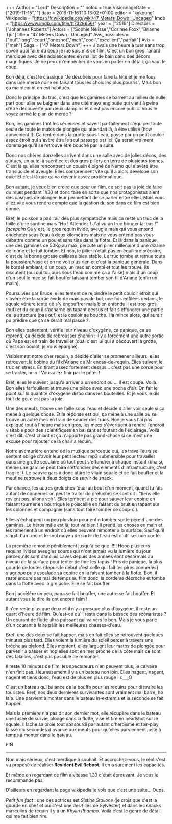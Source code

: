 +++
Author = "Lord"
Description = ""
notoc = true
VisionnageDate = ["2019-11-15",""]
date = 2019-11-16T10:13:02+01:00
editor = "kakoune"
Wikipedia = "https://fr.wikipedia.org/wiki/47_Meters_Down:_Uncaged"
Imdb = "https://www.imdb.com/title/tt7329656/"
year = ["2019"]
Directors = ["Johannes Roberts"]
Actors = ["Sophie Nélisse","Corinne Foxx","Brianne Tju"]
title = "47 Meters Down : Uncaged"
Avis_possibles = ["nul","long","court","oneshot","meh","cool","excellent","parfait"]
Avis = ["meh"] 
Saga = ["47 Meters Down"]
+++
J'avais une heure à tuer sans trop savoir quoi faire du coup je me suis mis ce film.
C'est un bon gros nanard merdique avec des adolescentes en maillot de bain dans des décors magnifiques.
Je ne peux m'empêcher de vous en parler en détail, ça vaut le coup.

Bon déjà, c'est le classique “Je désobéis pour faire la fête et je me fous dans une merde noire en faisant tous les choix les plus pourris”.
Mais bon ça maintenant on est habitués.

Donc le principe du truc, c'est que les gamines se barrent au milieu de nulle part pour aller se baigner dans une cité maya engloutie qui vient à peine d'être découverte par deux clampins et c'est pas encore public.
Vous le voyez arrivé le plan de merde ?

Bon, les gamines font les sérieuses et savent parfaitement s'équiper toute seule de toute le matos de plongée qui attendait là, à être utilisé (how convenient !).
Ça rentre dans la grotte sous l'eau, passe par un petit couloir assez étroit qui s'avère être le seul passage par ici.
Ça serait vraiment dommage qu'il se retrouve être bouché par la suite.

Donc nos chères donzelles arrivent dans une salle avec de jolies décos, des statues, un autel à sacrifice et des gros piliers en terre de plusieurs tonnes.
C'est là qu'elles rencontrent un cousin éloigné de Némo qui s'avère être translucide et aveugle.
Elles comprennent vite qu'il a alors dévelopé son ouïe.
Et c'est là que ça va devenir assez problématique.

Bon autant, je veux bien croire que pour un film, ce soit pas la joie de faire du muet pendant 1h30 et donc faire en sorte que nos protagonistes aient des casques de plongée leur permettant de se parler entre elles.
Mais vous allez vite vous rendre compte que la gestion du son dans ce film est bien conne.

Bref, le poisson a pas l'air des plus sympatoche mais ça reste un truc de la taille d'une sardine mais “Ho ! Attendez ! J'ai vu un truc bouger là-bas !”
*facepalm*
Ça y est, le gros requin livide, aveugle mais qui vous entend chuchoter sous l'eau à deux kilomètres mais ne vous entend pas vous débattre comme un poulet sans tête dans la flotte.
Et là dans la panique, une des gamines de 50Kg au max, percute un pilier millénaire d'une dizaine de tonne et le fait tomber.
Et non, le pilier n'était pas en équilibre précaire, c'est de la bonne grosse caillasse bien stable.
Le truc tombe et remue toute la poussière/vase et on ne voit plus rien et c'est la panique générale.
Dans le bordel ambiant, d'un coup, un mec en combi et tout les trouve, ils discutent (oui oui toujours sous l'eau comme ça à l'aise) mais d'un coup d'un seul le mec se fait bouffer laissant tomber son fil d'Ariane (enfin un malin).

Poursuivies par Bruce, elles tentent de rejoindre le petit couloir étroit qui s'avère être la sortie évidente mais pas de bol, une fois enfilées dedans, le squale vénère tente de s'y engouffrer mais bien entendu il est trop gros (ouf) et du coup il s'acharne en tapant dessus et fait s'effondrer une partie de la structure (pas ouf) et le couloir se bouche.
Ha mince alors, qui aurait pu prédire que ça se serait mal passé ?!

Bon elles patientent, vérifie leur niveau d'oxygène, ça panique, ça se reprend, ça décide de rebrousser chemin : il y a forcément une autre sortie où Papa est en train de travailler (ouai c'est lui qui a découvert la grotte, c'est son boulot, je vous épargne).

Visiblement notre cher requin, a décidé d'aller se promener ailleurs, elles retrouvent la bobine du fil d'Ariane de Mr encas-de-requin.
Elles suivent le truc en stress.
En tirant assez fortement dessus… c'est pas une corde pour se tracter, hein !
Vous allez finir par le péter !

Bref, elles le suivent jusqu'à arriver à un endroit où … il est coupé.
Voilà.
Bon elles farfouillent et trouve une pièce avec une poche d'air.
On fait le point sur la quantité d'oxygène dispo dans les bouteilles.
Et je vous le dis tout de go, c'est pas la joie.

Une des meufs, trouve une faille sous l'eau et décide d'aller voir seule si ça mène à quelque chose.
Et la réponse est oui, ça mène à une salle où se trouve un autre mec en train de souder des trucs.
Bon je vous l'ai pas expliqué tout à l'heure mais en gros, les mecs s'évertuent à rendre l'endroit visitable pour des scientifiques en balisant et foutant de l'éclairage.
Voilà c'est dit, c'est chiant et ça n'apporte pas grand-chose si ce n'est une excuse pour rajouter de la chair à requin.

Notre aventurière entend de la musique parceque oui, les travailleurs se sentent obligé d'avoir leur petit lecteur mp3 submersible pour travailler dans une grotte séculaire où tout peut s'effondrer à chaque instant (bha si, même une gamine peut faire s'effondrer des éléments d'infrastructure, c'est fragile !).
Le pauvre gars a donc attiré le vilain squale et se fait bouffer et la meuf se retrouve à deux doigts de servir de snack.

Par chance, les autres greluches (ouai au bout d'un moment, quand tu fais autant de conneries on peut te traiter de greluche) se sont dit : “tiens elle revient pas, allons voir”.
Elles tombent à pic pour sauver leur copine en faisant tourner en bourrique le poiscaille en faisant du bruit en tapant sur les colonnes et compagnie (sans tout faire tomber ce coup-ci).

Elles s'échappent un peu plus loin pour enfin tomber sur le père d'une des gamines.
Le héros mâle est là, tout va bien !
Il prend les choses en main et les ramènent à un endroit où elles peuvent remonter à la surface.
Sauf qu'il s'agit d'un trou et le seul moyen de sortir de l'eau est d'utiliser une corde.

La première remonte péniblement jusqu'à ce que !!!!!
Hooo plusieurs requins livides aveugles sourds qui n'ont jamais vu la lumière du jour parcequ'ils sont dans les caves depuis des années sont désormais au niveau de la surface pour tenter de finir les tapas !
Pris de panique, la plus gourde de toutes (depuis le début c'est celle qui fait les pires conneries) s'agrippe puis escalade sa copine en la faisant tomber à la flotte.
Bon, il reste encore pas mal de temps au film donc, la corde se décroche et tombe dans la flotte avec la greluche.
Elle se fait bouffer.

Bon j'accèlère un peu, papa se fait bouffer, une autre se fait bouffer.
Et autant vous le dire ils ont encore faim !

Il n'en reste plus que deux et il n'y a presque plus d'oxygène, il reste un quart d'heure de film.
Qu'est-ce qu'il reste dans la besace des scénaristes ?
Un courant de flotte ultra puissant qui va vers le bon.
Mais je vous parle d'un courant à faire pâlir les meilleures chasses-d'eau.

Bref, une des deux se fait happer, mais en fait elles se retrouvent quelques minutes plus tard.
Elles voient la lumière du soleil percer à travers une brèche au plafond.
Elles montent, elles larguent leur matos de plongée pour parvenir à passer et hop elles sont en mer proche de la côte mais ce sont des falaises, c'est pas possible de remonter.

Il reste 10 minutes de film, les spectateurs n'en peuvent plus, le calvaire n'en finit pas.
Heureusement il y a un bateau non loin.
Elles nagent, nagent, nagent et tiens donc, l'eau est de plus en plus rouge ! o___O

C'est un bateau qui balance de la bouffe pour les requins pour distraire les touristes.
Bref, nos deux dernières survivantes sont vraiment mal barré, ho lala.
Une parvient à monter dans le bateau in-extremis et la seconde se fait happer.

Mais la première n'a pas dit son dernier mot, elle récupère dans le bateau une fusée de survie, plonge dans la flotte, vise et tire en headshot sur le squale.
Il lache sa proie tout abasourdi par autant d'héroïsme et fair-play laisse dix secondes d'avance aux meufs pour qu'elles parviennent juste à temps à monter dans le bateau.

FIN

----------
Non mais sérieux, c'est merdique à souhait.
Et accrochez-vous, le réal s'est vu proposé de réaliser **Resident Evil Reboot**.
Il en a surement les capacités.

Et même en regardant ce film à vitesse 1.33 c'était éprouvant.
Je vous le recommande pas.

D'ailleurs en regardant la page wikipedia je vois que c'est une suite…
Oups.


*Petit fun fact* : une des actrices est *Sistine Stallone* (je crois que c'est la gourde en chef et oui c'est une des filles de Sylvester) et dans les snacks masculins de requin il y a un *Khylin Rhambo*.
Voilà c'est le genre de détail qui me fait bien rire.


